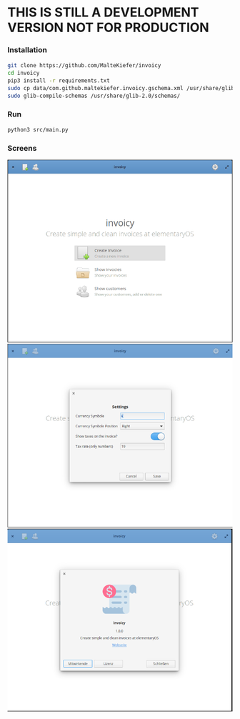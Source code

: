 
# THIS IS STILL A DEVELOPMENT VERSION NOT FOR PRODUCTION

### Installation

```bash
git clone https://github.com/MalteKiefer/invoicy
cd invoicy
pip3 install -r requirements.txt
sudo cp data/com.github.maltekiefer.invoicy.gschema.xml /usr/share/glib-2.0/schemas/
sudo glib-compile-schemas /usr/share/glib-2.0/schemas/
```

### Run

```bash
python3 src/main.py
```

### Screens

![](https://raw.githubusercontent.com/MalteKiefer/invoicy/master/screenshots/screen1.png)
![](https://raw.githubusercontent.com/MalteKiefer/invoicy/master/screenshots/screen2.png)
![](https://raw.githubusercontent.com/MalteKiefer/invoicy/master/screenshots/screen3.png)
